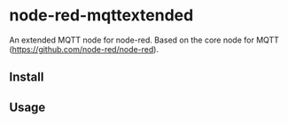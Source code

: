 # node-red-mqttextended
An extended MQTT node for node-red. Based on the core node for MQTT (https://github.com/node-red/node-red).

Install
-------


Usage
-----
